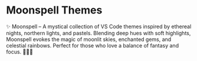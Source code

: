 # Moonspell Themes

✨ Moonspell – A mystical collection of VS Code themes inspired by ethereal nights, northern lights, and pastels. Blending deep hues with soft highlights, Moonspell evokes the magic of moonlit skies, enchanted gems, and celestial rainbows. Perfect for those who love a balance of fantasy and focus. 🌙🔮✨
